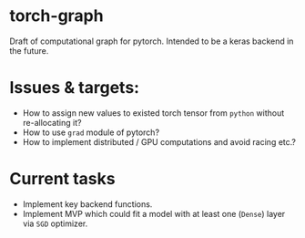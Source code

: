 # torch-graph
Draft of computational graph for pytorch. Intended to be a keras backend in the future.

# Issues & targets:
* How to assign new values to existed torch tensor from `python` without re-allocating it?
* How to use `grad` module of pytorch?
* How to implement distributed / GPU computations and avoid racing etc.?

# Current tasks
* Implement key backend functions.
* Implement MVP which could fit a model with at least one (`Dense`) layer via `SGD` optimizer.
